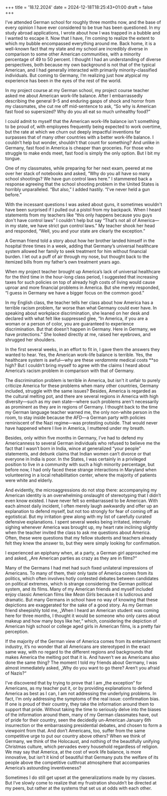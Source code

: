 +++
title = '18.12.2024'
date = 2024-12-18T18:25:43+01:00
draft = false
+++

I’ve attended German school for roughly three months now, and the base of every opinion I have ever considered to be true has been questioned. In my study abroad applications, I wrote about how I was trapped in a bubble and I wanted to escape it. Now that I have, I’m coming to realize the extent to which my bubble encompassed everything around me. Back home, it is a well-known fact that my state and my school are incredibly diverse in comparison to some other American communities, with a minority percentage of 49 to 50 percent. I thought I had an understanding of diverse perspectives, both because my own background is not that of the typical American, and I had generally interacted with primarily minority-classified individuals. But coming to Germany, I’m realizing just how atypical my experience has been in the eyes of the rest of the world.

In my project course at my German school, my project course teacher asked me about American work-life balance. After I embarrassedly describing the general 9-5 and enduring gasps of shock and horror from my classmates, she cut me off mid-sentence to ask, “So why is American fast food so supersized? Why do you all eat so much unhealthy food?”

I could admit to myself that the American work-life balance isn't something to be proud of, with employees frequently being expected to work overtime, but the rate at which we churn out deeply impactful inventions far surpasses that of many other countries with a better work-life balance. I couldn’t help but wonder, shouldn’t that count for something? And unlike in Germany, fast food in America is cheaper than groceries. For those who struggle to make ends meet, fast food is simply the only option. But I bit my tongue.

One of my classmates, while preparing for her next exam, peered at me over her stack of notebooks and asked, “Why do you all have so many school shootings? We have gun control laws here.” I stammered back a response agreeing that the school shooting problem in the United States is horribly unparalleled. “But also,” I added hastily. “I’ve never held a gun before.”

With the incessant questions I was asked about guns, it sometimes wouldn't have been surprised if I pulled out a pistol from my backpack. When I heard statements from my teachers like “this only happens because you guys don't have control laws” I couldn't help but say “That’s not all of America—in my state, we have strict gun control laws.” My teacher shook her head and responded, “Well, you and your state are clearly the exception.”

A German friend told a story about how her brother landed himself in the hospital three times in a week, adding that Germany’s universal healthcare system allowed her family to seek treatment for him without financial burden. I let out a puff of air through my nose, but thought back to the itemized bills from my father’s own treatment years ago.

When my project teacher brought up America’s lack of universal healthcare for the third time in the hour-long class period, I suggested that increasing taxes for such policies on top of already high costs of living would cause uproar and more financial problems in America. But she merely responded, “I guess in Germany we have a bigger focus on the common good.”

In my English class, the teacher tells her class about how America has a terrible racism problem, far worse than what Germany could ever have. In speaking about workplace discrimination, she leaned on her desk and declared with what felt like suppressed glee, “In America, if you are a woman or a person of color, you are guaranteed to experience discrimination. But that doesn’t happen in Germany. Here in Germany, we have protections.” She looked directly at me, raised her eyebrows, and shrugged her shoulders.

In the first several weeks, in an effort to fit in, I gave them the answers they wanted to hear. Yes, the American work-life balance is terrible. Yes, the healthcare system is awful—why are these *verdammte* medical costs **so high? But I couldn’t bring myself to agree with the claims I heard about America‘s racism problem in comparison with that of Germany.

The discrimination problem is terrible in America, but isn't it unfair to purely criticize America for these problems when many other countries, Germany included, struggle with the same issues? Besides, America is regarded as the cultural melting pot, and there are several regions in America with high diversity—such as my own state—where such problems aren't necessarily as prominent as they are in regions of Germany. I thought back to the time my German language teacher warned me, the only non-white person in the room, to stay inside because the AFD—a German party with policies reminiscent of the Nazi regime—was protesting outside. That would never have happened where I live in America, I muttered under my breath.

Besides, only within five months in Germany, I’ve had to defend my Americanness to several German individuals who refused to believe me the fact that I wasn’t born in India, wince at generalized “your people” statements, and debunk claims that Indian women can’t divorce or that everyone in India is poor. In the States, I was certainly in a privileged position to live in a community with such a high minority percentage, but before now, I had only faced these strange interactions in Maryland when volunteering in a local rehabilitation center, where the majority of patients were white and elderly.

And evidently, the microaggressions do not stop there: accompanying my American identity is an overwhelming onslaught of stereotyping that I didn’t even know existed. I have never felt so embarrassed to be American. With each almost daily incident, I often merely laugh awkwardly and offer up an explanation to defend myself, but not too strongly for fear of coming off as egotistical. But my irritation grew along with my list of carefully curated defensive explanations. I spent several weeks being irritated, internally sighing whenever America was brought up, my heart rate inclining slightly when the teacher invited the class to ask me questions about America. Often, these were questions that my fellow students and teachers already felt they knew the answer to, but they were simply looking for confirmation.

I experienced an epiphany when, at a party, a German girl approached me and asked, „Are American parties as crazy as they are in films?“

Many of the Germans I had met had such fixed unilateral impressions of Americans. To many of them, their only taste of America comes from its politics, which often involves hotly contested debates between candidates on political extremes, which is strange considering the German political system, and its films. Many of my American friends and myself included enjoy classic American films like *Mean Girls* because it is ludicrous and dramatic. But many Germans in school have no way of knowing that these depictions are exaggerated for the sake of a good story. As my German friend sheepishly told me, „When I heard an American student was coming here for three months, I thought it would be someone who only cares about makeup and how many boys like her,“ which, considering the depiction of American high school or college aged girls in American films, is a pretty fair perception.

If the majority of the German view of America comes from its entertainment industry, it’s no wonder that all Americans are stereotyped in the exact same way, with no regard to the different regions and backgrounds that makes America the melting pot that it is. And haven’t we as Americans also done the same thing? The moment I told my friends about Germany, I was almost immediately asked, „Why do you want to go there? Aren’t you afraid of Nazis?“

I’ve discovered that by trying to prove that I am „the exception“ for Americans, as my teacher put it, or by providing explanations to defend America as best as I can, I am not addressing the underlying problems. In fact, I’m only addressing the symptoms of the real issue: confirmation bias. If one is proud of their country, they take the information around them to support that pride. Without taking the time to seriously delve into the biases of the information around them, many of my German classmates have, out of pride for their country, seen the decidedly un-American January 6th insurrection or the embarrassing presidential debates, and chosen to form a viewpoint from that. And don’t Americans, too, suffer from the same competitive urge to put our country above others? When we think of Germany, we think of the Holocaust, and nothing of the beautifully unifying Christmas culture, which pervades every household regardless of religion. We may say that America, at the cost of work life balance, is more innovative, but isn’t it kind of beautiful that Germany puts the welfare of its people above the competitive cutthroat atmosphere that accompanies America‘s astounding inventiveness? 

Sometimes I do still get upset at the generalizations made by my classes. But I‘ve slowly come to realize that my frustration shouldn’t be directed at my peers, but rather at the systems that set us at odds with each other.
